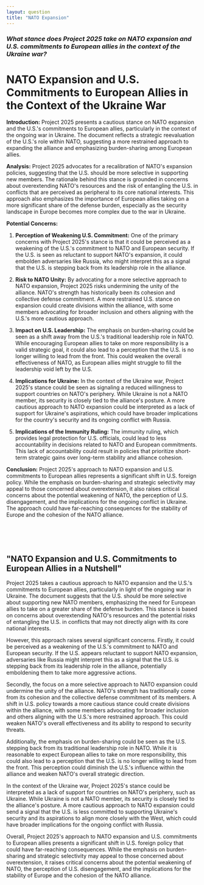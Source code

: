 ```yaml
---
layout: question
title: "NATO Expansion"
---
```


### *What stance does Project 2025 take on NATO expansion and U.S. commitments to European allies in the context of the Ukraine war?*


# NATO Expansion and U.S. Commitments to European Allies in the Context of the Ukraine War

**Introduction:**
Project 2025 presents a cautious stance on NATO expansion and the U.S.'s commitments to European allies, particularly in the context of the ongoing war in Ukraine. The document reflects a strategic reevaluation of the U.S.'s role within NATO, suggesting a more restrained approach to expanding the alliance and emphasizing burden-sharing among European allies.

**Analysis:**
Project 2025 advocates for a recalibration of NATO's expansion policies, suggesting that the U.S. should be more selective in supporting new members. The rationale behind this stance is grounded in concerns about overextending NATO's resources and the risk of entangling the U.S. in conflicts that are perceived as peripheral to its core national interests. This approach also emphasizes the importance of European allies taking on a more significant share of the defense burden, especially as the security landscape in Europe becomes more complex due to the war in Ukraine.

**Potential Concerns:**
1. **Perception of Weakening U.S. Commitment:** One of the primary concerns with Project 2025's stance is that it could be perceived as a weakening of the U.S.'s commitment to NATO and European security. If the U.S. is seen as reluctant to support NATO's expansion, it could embolden adversaries like Russia, who might interpret this as a signal that the U.S. is stepping back from its leadership role in the alliance.

2. **Risk to NATO Unity:** By advocating for a more selective approach to NATO expansion, Project 2025 risks undermining the unity of the alliance. NATO's strength has historically been its cohesion and collective defense commitment. A more restrained U.S. stance on expansion could create divisions within the alliance, with some members advocating for broader inclusion and others aligning with the U.S.'s more cautious approach.

3. **Impact on U.S. Leadership:** The emphasis on burden-sharing could be seen as a shift away from the U.S.'s traditional leadership role in NATO. While encouraging European allies to take on more responsibility is a valid strategic goal, it could also lead to a perception that the U.S. is no longer willing to lead from the front. This could weaken the overall effectiveness of NATO, as European allies might struggle to fill the leadership void left by the U.S.

4. **Implications for Ukraine:** In the context of the Ukraine war, Project 2025's stance could be seen as signaling a reduced willingness to support countries on NATO's periphery. While Ukraine is not a NATO member, its security is closely tied to the alliance's posture. A more cautious approach to NATO expansion could be interpreted as a lack of support for Ukraine's aspirations, which could have broader implications for the country's security and its ongoing conflict with Russia.

5. **Implications of the Immunity Ruling:** The immunity ruling, which provides legal protection for U.S. officials, could lead to less accountability in decisions related to NATO and European commitments. This lack of accountability could result in policies that prioritize short-term strategic gains over long-term stability and alliance cohesion.

**Conclusion:**
Project 2025's approach to NATO expansion and U.S. commitments to European allies represents a significant shift in U.S. foreign policy. While the emphasis on burden-sharing and strategic selectivity may appeal to those concerned about overextension, it also raises critical concerns about the potential weakening of NATO, the perception of U.S. disengagement, and the implications for the ongoing conflict in Ukraine. The approach could have far-reaching consequences for the stability of Europe and the cohesion of the NATO alliance.

<br><br><br>

## <span id="nutshell">"NATO Expansion and U.S. Commitments to European Allies in a Nutshell"</span>

Project 2025 takes a cautious approach to NATO expansion and the U.S.'s commitments to European allies, particularly in light of the ongoing war in Ukraine. The document suggests that the U.S. should be more selective about supporting new NATO members, emphasizing the need for European allies to take on a greater share of the defense burden. This stance is based on concerns about overextending NATO's resources and the potential risks of entangling the U.S. in conflicts that may not directly align with its core national interests.

However, this approach raises several significant concerns. Firstly, it could be perceived as a weakening of the U.S.'s commitment to NATO and European security. If the U.S. appears reluctant to support NATO expansion, adversaries like Russia might interpret this as a signal that the U.S. is stepping back from its leadership role in the alliance, potentially emboldening them to take more aggressive actions.

Secondly, the focus on a more selective approach to NATO expansion could undermine the unity of the alliance. NATO's strength has traditionally come from its cohesion and the collective defense commitment of its members. A shift in U.S. policy towards a more cautious stance could create divisions within the alliance, with some members advocating for broader inclusion and others aligning with the U.S.'s more restrained approach. This could weaken NATO's overall effectiveness and its ability to respond to security threats.

Additionally, the emphasis on burden-sharing could be seen as the U.S. stepping back from its traditional leadership role in NATO. While it is reasonable to expect European allies to take on more responsibility, this could also lead to a perception that the U.S. is no longer willing to lead from the front. This perception could diminish the U.S.'s influence within the alliance and weaken NATO's overall strategic direction.

In the context of the Ukraine war, Project 2025's stance could be interpreted as a lack of support for countries on NATO's periphery, such as Ukraine. While Ukraine is not a NATO member, its security is closely tied to the alliance's posture. A more cautious approach to NATO expansion could send a signal that the U.S. is less committed to supporting Ukraine's security and its aspirations to align more closely with the West, which could have broader implications for the ongoing conflict with Russia.

Overall, Project 2025's approach to NATO expansion and U.S. commitments to European allies presents a significant shift in U.S. foreign policy that could have far-reaching consequences. While the emphasis on burden-sharing and strategic selectivity may appeal to those concerned about overextension, it raises critical concerns about the potential weakening of NATO, the perception of U.S. disengagement, and the implications for the stability of Europe and the cohesion of the NATO alliance.
